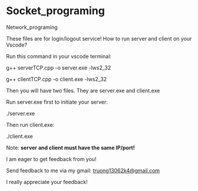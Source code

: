 # Socket_programing
Network_programing

These files are for login/logout service!
How to run server and client on your Vscode?

Run this command in your vscode terminal:

g++ serverTCP.cpp -o server.exe -lws2_32

g++ clientTCP.cpp -o client.exe -lws2_32

Then you will have two files. They are server.exe and client.exe

Run server.exe first to initiate your server: 

./server.exe

Then run client.exe: 

./client.exe

Note: **server and client must have the same IP/port!**

I am eager to get feedback from you!

Send feedback to me via my gmail: truong13062k4@gmail.com

I really appreciate your feedback! 
